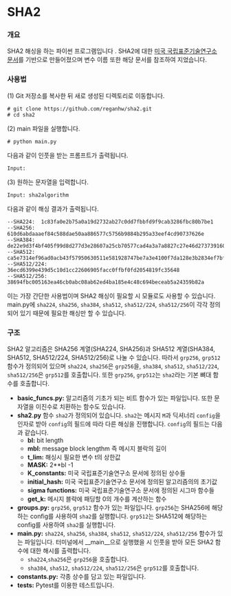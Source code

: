 # SHA2
### 개요
SHA2 해싱을 하는 파이썬 프로그램입니다 . SHA2에 대한 [미국 국립표준기술연구소 문서](https://nvlpubs.nist.gov/nistpubs/FIPS/NIST.FIPS.180-4.pdf)를 기반으로 만들어졌으며 변수 이름 또한 해당 문서를 참조하여 지었습니다.

### 사용법
(1) Git 저장소를 복사한 뒤 새로 생성된 디렉토리로 이동합니다.
```
# git clone https://github.com/reganhw/sha2.git
# cd sha2
```
(2) main 파일을 실행합니다.
```
# python main.py
```
다음과 같이 인풋을 받는 프롬프트가 출력됩니다.
```
Input:
```
(3) 원하는 문자열을 입력합니다.
```
Input: sha2algorithm
```
다음과 같이 해싱 결과가 출력됩니다.
```
--SHA224:  1c83fa0e2b75a0a19d2732ab27c0dd7fbbfd9f9cab3286fbc80b7be1
--SHA256:  610d6abdaaaef84c588dae50aa886577c5756b9884b295a33eef4cd90737626e
--SHA384:  de22e9d3f4bf405f99d8d277d3e28607a25cb70577cad4a3a7a8827c27e46d2737391600ac6488a6a81c7ea0a6cd38ef
--SHA512:  ca5e7314ef96ad0acb43f57950630511e581928747be7a3e4100f7da128e3b2834ef7bffa406edffdbeef07689a291eeb6c1209f36cf40b3742a0e61dac20ece  
--SHA512/224:  36ecd6399e439d5c10d1cc22606905facc0ffbf0fd2054819fc35648
--SHA512/256:  38694fbc005163ea46cb0abc08ab62ed4ba185e4c48c694beceab5a24359b82a
```
이는 가장 간단한 사용법이며 SHA2 해싱이 필요할 시 모듈로도 사용할 수 있습니다. main.py에 `sha224`, `sha256`, `sha384`, `sha512`, `sha512/224`, `sha512/256`이 각각 정의되어 있기 때문에 필요한 해싱만 할 수 있습니다.

### 구조
SHA2 알고리즘은 SHA256 계열(SHA224, SHA256)과 SHA512 계열(SHA384, SHA512, SHA512/224, SHA512/256)로 나눌 수 있습니다. 따라서 `grp256`, `grp512` 함수가 정의되어 있으며 `sha224`, `sha256`은 `grp256`을, `sha384`, `sha512`, `sha512/224`, `sha512/256`은 `grp512`를 호출합니다. 또한 `grp256`, `grp512`는 `sha2`라는 기본 뼈대 함수를 호출합니다.

- **basic_funcs.py:** 알고리즘의 기초가 되는 비트 함수가 있는 파일입니다. 또한 문자열을 이진수로 치환하는 함수도 있습니다.
- **sha2.py** 함수 `sha2`가 정의되어 있습니다. `sha2`는 메시지 `M`과 딕셔너리 `config`을 인자로 받아 `config`의 필드에 따라 다른 해싱을 진행합니다. `config`의 필드는 다음과 같습니다.
  - **bl:** bit length
  - **mbl:** message block lengthm 즉 메시지 블락의 길이
  - **t_lim:** 해싱시 필요한 변수 t의 상한값
  - **MASK:** 2**bl -1
  - **K_constants:** 미국 국립표준기술연구소 문서에 정의된 상수들
  - **initial_hash:** 미국 국립표준기술연구소 문서에 정의된 알고리즘의의 초기값
  - **sigma functions:** 미국 국립표준기술연구소 문서에 정의된 시그마 함수들
  - **get_k:** 메시지 블락에 패딩할 0의 개수를 계산하는 함수
- **groups.py:** `grp256`, `grp512` 함수가 있는 파일입니다. `grp256`는 SHA256에 해당하는 config를 사용하여 `sha2`를 실행합니다. `grp512`는 SHA512에 해당하는 config를 사용하여 `sha2`를 실행합니다.
- **main.py:** `sha224`, `sha256`, `sha384`, `sha512`, `sha512/224`, `sha512/256` 함수가 있는 파일입니다. 터미널에서 __main__으로 실행했을 시 인풋을 받아 모든 SHA2 함수에 대한 해시를 출력합니다.
  - `sha224`,`sha256`은 `grp256`을 호출합니다.
  - `sha384`, `sha512`, `sha512/224`, `sha512/256`은 `grp512`를 호출합니다.
- **constants.py:** 각종 상수를 담고 있는 파일입니다.
- **tests:** Pytest를 이용한 테스트입니다.
